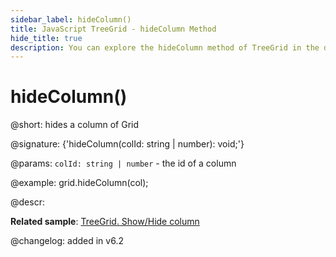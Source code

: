 ```yaml
---
sidebar_label: hideColumn()
title: JavaScript TreeGrid - hideColumn Method 
hide_title: true
description: You can explore the hideColumn method of TreeGrid in the documentation of the DHTMLX JavaScript UI library. Browse developer guides and API reference, try out code examples and live demos, and download a free 30-day evaluation version of DHTMLX Suite 7.
---
```

 
# hideColumn()

@short: hides a column of Grid

@signature: {'hideColumn(colId: string | number): void;'}

@params:
`colId: string | number` - the id of a column

@example:
grid.hideColumn(col);

@descr:

**Related sample**: [TreeGrid. Show/Hide column](https://snippet.dhtmlx.com/1gekn97m)

@changelog: added in v6.2

[comment]: # (@relatedapi: treegrid/api/treegrid_showcolumn_method.md)

[comment]: # (@related: treegrid/usage.md#hidingshowing-a-column)
